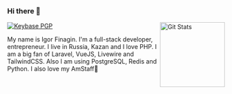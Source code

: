 ### Hi there 🖖

<a href="https://github.com/finagin"><img alt="Git Stats" src="https://github-readme-stats.vercel.app/api?username=finagin&title_color=0366d6&icon_color=0366d6&text_color=24292e&hide=stars&show_icons=true&count_private=true&include_all_commits=true" align="right" height="150" /></a>

[![Keybase PGP][icon-keybase-pgp]][link-keybase-pgp]

My name is Igor Finagin. I'm a full-stack developer, entrepreneur. I live in Russia, Kazan and I love PHP. I am a big fan of Laravel, VueJS, Livewire and TailwindCSS. Also I am using PostgreSQL, Redis and Python. I also love my AmStaff🐶

<!-- Icons -->

[icon-keybase-pgp]: https://img.shields.io/keybase/pgp/finagin?color=0366d6&logo=keybase&logoColor=33A0FF&style=for-the-badge&labelColor=24292e
[link-keybase-pgp]: https://keybase.io/finagin

